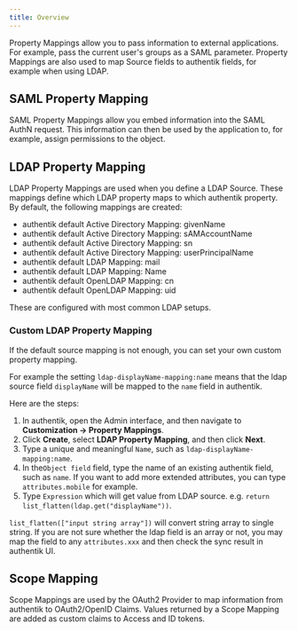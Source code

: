 ```yaml
---
title: Overview
---
```


Property Mappings allow you to pass information to external applications. For example, pass the current user's groups as a SAML parameter. Property Mappings are also used to map Source fields to authentik fields, for example when using LDAP.

## SAML Property Mapping

SAML Property Mappings allow you embed information into the SAML AuthN request. This information can then be used by the application to, for example, assign permissions to the object.

## LDAP Property Mapping

LDAP Property Mappings are used when you define a LDAP Source. These mappings define which LDAP property maps to which authentik property. By default, the following mappings are created:

-   authentik default Active Directory Mapping: givenName
-   authentik default Active Directory Mapping: sAMAccountName
-   authentik default Active Directory Mapping: sn
-   authentik default Active Directory Mapping: userPrincipalName
-   authentik default LDAP Mapping: mail
-   authentik default LDAP Mapping: Name
-   authentik default OpenLDAP Mapping: cn
-   authentik default OpenLDAP Mapping: uid

These are configured with most common LDAP setups.

### Custom LDAP Property Mapping 

If the default source mapping is not enough, you can set your own custom property mapping. 

For example the setting `ldap-displayName-mapping:name`  means that the ldap source field `displayName` will be mapped to the `name` field in authentik. 

Here are the steps:

1. In authentik, open the Admin interface, and then navigate to **Customization -> Property Mappings**.
2. Click **Create**, select **LDAP Property Mapping**, and then click **Next**.
3. Type a unique and meaningful `Name`, such as `ldap-displayName-mapping:name`.
4. In the`Object field` field, type the name of an existing authentik field, such as `name`. If you want to add more extended attributes, you can type `attributes.mobile` for example.
5. Type `Expression` which will get value from LDAP source. e.g. `return list_flatten(ldap.get("displayName"))`.

`list_flatten(["input string array"])` will convert string array to single string. If you are not sure whether the ldap field is an array or not, you may map the field to any `attributes.xxx` and then check the sync result in authentik UI.

## Scope Mapping

Scope Mappings are used by the OAuth2 Provider to map information from authentik to OAuth2/OpenID Claims. Values returned by a Scope Mapping are added as custom claims to Access and ID tokens.
